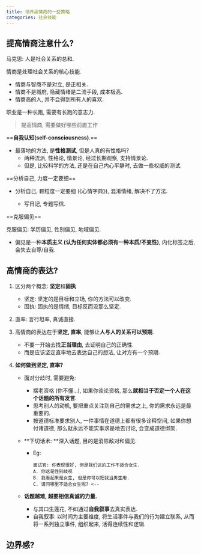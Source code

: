 ```yaml
---
title: 培养高情商的一些策略
categories: 社会技能
---
```


## 提高情商注意什么?

马克思: 人是社会关系的总和.

情商是处理社会关系的核心技能.

* 情商与智商不是对立, 是正相关.
* 情商不是城府, 隐藏情绪是二流手段, 成本极高.
* 情商高的人, 并不会得到所有人的喜欢.

职业是一种长跑, 需要有长跑的意志力.

> 提高情商, 需要做好哪些前置工作

==**自我认知(self-consciousness)**.==

* 最落地的方法, 是**性格测试**, 但是人真的有性格吗?
  * 两种流派, 性格论, 情景论, 经过长期观察, 支持情景论.
  * 但是, 比较科学的方法, 还是在自己内心平静时, 去做一些权威的测试.

==分析自己, 力度一定要细==

* 分析自己, 颗粒度一定要细 (《心情字典》), 混淆情绪, 解决不了方法.

  * 写日记, 专题写信.

==克服偏见==

克服偏见: 学历偏见, 性别偏见, 地域偏见.

  * 偏见是一种**本质主义 (认为任何实体都必须有一种本质/不变性)**, 内化标签之后, 会失去自尊/自我.



## 高情商的表达?

1. 区分两个概念: **坚定**和**固执**

   * 坚定: 坚定的是目标和立场, 你的方法可以改变.
   * 固执: 固执的是情绪, 目标反而没那么坚定.

2. 直率: 言行坦率, 真诚直接.

3. 高情商的表达在于**坚定, 直率**, 能够让**人与人的关系可以预期**.

   * 不要一开始去找**正当理由**, 去证明自己的正确性.
   * 而是应该坚定直率地去表达自己的想法, 让对方有一个预期.

4. **如何做到坚定, 直率?**

   * 面对分歧时, 需要避免:

     * 摆老资格 (你不懂...), 如果你谈论资格, 那么**就相当于否定一个人在这个话题的所有发言**.
     * 思考别人的动机, 要把重点关注到自己的需求之上, 你的需求永远是最重要的.
     * 按道德标准要求别人, 一件事情在道德上都有很多诠释空间, 如果你想付诸道德, 那么就永远不能实事求是地去讨论, 会变成道德绑架.

   * **下切话术: **深入话题, 目的是消除敌对和偏见.

     * Eg:

       ```
       面试官: 你表现很好, 但是我们这的工作不适合女生.
       A. 你这是性别歧视
       B. 我看起来是女生, 但是你可以把我当男生用.
       C. 请问哪里不适合女生呢? <--
       ```

   * **话题越难, 越要相信真诚的力量.**

     * 与其口生莲花, 不如通过**自我叙事**去真实表达.
     * 自我叙事: 以时间为主要维度, 将生活事件与我们的行为建立联系, 从而将一系列独立事件, 组织起来, 活得连续性和逻辑.



## 边界感?

